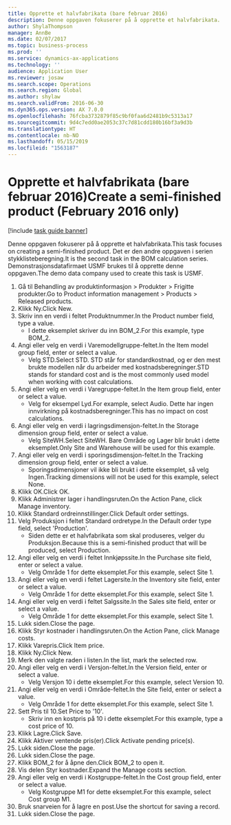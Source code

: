 ```yaml
---
title: Opprette et halvfabrikata (bare februar 2016)
description: Denne oppgaven fokuserer på å opprette et halvfabrikata.
author: ShylaThompson
manager: AnnBe
ms.date: 02/07/2017
ms.topic: business-process
ms.prod: ''
ms.service: dynamics-ax-applications
ms.technology: ''
audience: Application User
ms.reviewer: josaw
ms.search.scope: Operations
ms.search.region: Global
ms.author: shylaw
ms.search.validFrom: 2016-06-30
ms.dyn365.ops.version: AX 7.0.0
ms.openlocfilehash: 76fcba3732879f85c9bf0faa6d2481b9c5313a17
ms.sourcegitcommit: 9d4c7edd0ae2053c37c7d81cdd180b16bf3a9d3b
ms.translationtype: HT
ms.contentlocale: nb-NO
ms.lasthandoff: 05/15/2019
ms.locfileid: "1563187"
---
```

# <a name="create-a-semi-finished-product-february-2016-only"></a><span data-ttu-id="5ad1a-103">Opprette et halvfabrikata (bare februar 2016)</span><span class="sxs-lookup"><span data-stu-id="5ad1a-103">Create a semi-finished product (February 2016 only)</span></span>

[!include [task guide banner](../../includes/task-guide-banner.md)]

<span data-ttu-id="5ad1a-104">Denne oppgaven fokuserer på å opprette et halvfabrikata.</span><span class="sxs-lookup"><span data-stu-id="5ad1a-104">This task focuses on creating a semi-finished product.</span></span> <span data-ttu-id="5ad1a-105">Det er den andre oppgaven i serien stykklisteberegning.</span><span class="sxs-lookup"><span data-stu-id="5ad1a-105">It is the second task in the BOM calculation series.</span></span> <span data-ttu-id="5ad1a-106">Demonstrasjonsdatafirmaet USMF brukes til å opprette denne oppgaven.</span><span class="sxs-lookup"><span data-stu-id="5ad1a-106">The demo data company used to create this task is USMF.</span></span>

1. <span data-ttu-id="5ad1a-107">Gå til Behandling av produktinformasjon > Produkter > Frigitte produkter.</span><span class="sxs-lookup"><span data-stu-id="5ad1a-107">Go to Product information management > Products > Released products.</span></span>
2. <span data-ttu-id="5ad1a-108">Klikk Ny.</span><span class="sxs-lookup"><span data-stu-id="5ad1a-108">Click New.</span></span>
3. <span data-ttu-id="5ad1a-109">Skriv inn en verdi i feltet Produktnummer.</span><span class="sxs-lookup"><span data-stu-id="5ad1a-109">In the Product number field, type a value.</span></span>
    * <span data-ttu-id="5ad1a-110">I dette eksemplet skriver du inn BOM_2.</span><span class="sxs-lookup"><span data-stu-id="5ad1a-110">For this example, type BOM_2.</span></span>  
4. <span data-ttu-id="5ad1a-111">Angi eller velg en verdi i Varemodellgruppe-feltet.</span><span class="sxs-lookup"><span data-stu-id="5ad1a-111">In the Item model group field, enter or select a value.</span></span>
    * <span data-ttu-id="5ad1a-112">Velg STD.</span><span class="sxs-lookup"><span data-stu-id="5ad1a-112">Select STD.</span></span> <span data-ttu-id="5ad1a-113">STD står for standardkostnad, og er den mest brukte modellen når du arbeider med kostnadsberegninger.</span><span class="sxs-lookup"><span data-stu-id="5ad1a-113">STD stands for standard cost and is the most commonly used model when working with cost calculations.</span></span>  
5. <span data-ttu-id="5ad1a-114">Angi eller velg en verdi i Varegruppe-feltet.</span><span class="sxs-lookup"><span data-stu-id="5ad1a-114">In the Item group field, enter or select a value.</span></span>
    * <span data-ttu-id="5ad1a-115">Velg for eksempel Lyd.</span><span class="sxs-lookup"><span data-stu-id="5ad1a-115">For example, select Audio.</span></span> <span data-ttu-id="5ad1a-116">Dette har ingen innvirkning på kostnadsberegninger.</span><span class="sxs-lookup"><span data-stu-id="5ad1a-116">This has no impact on cost calculations.</span></span>  
6. <span data-ttu-id="5ad1a-117">Angi eller velg en verdi i lagringsdimensjon-feltet.</span><span class="sxs-lookup"><span data-stu-id="5ad1a-117">In the Storage dimension group field, enter or select a value.</span></span>
    * <span data-ttu-id="5ad1a-118">Velg SiteWH.</span><span class="sxs-lookup"><span data-stu-id="5ad1a-118">Select SiteWH.</span></span> <span data-ttu-id="5ad1a-119">Bare Område og Lager blir brukt i dette eksemplet.</span><span class="sxs-lookup"><span data-stu-id="5ad1a-119">Only Site and Warehouse will be used for this example.</span></span>  
7. <span data-ttu-id="5ad1a-120">Angi eller velg en verdi i sporingsdimensjon-feltet.</span><span class="sxs-lookup"><span data-stu-id="5ad1a-120">In the Tracking dimension group field, enter or select a value.</span></span>
    * <span data-ttu-id="5ad1a-121">Sporingsdimensjoner vil ikke bli brukt i dette eksemplet, så velg Ingen.</span><span class="sxs-lookup"><span data-stu-id="5ad1a-121">Tracking dimensions will not be used for this example, select None.</span></span>  
8. <span data-ttu-id="5ad1a-122">Klikk OK.</span><span class="sxs-lookup"><span data-stu-id="5ad1a-122">Click OK.</span></span>
9. <span data-ttu-id="5ad1a-123">Klikk Administrer lager i handlingsruten.</span><span class="sxs-lookup"><span data-stu-id="5ad1a-123">On the Action Pane, click Manage inventory.</span></span>
10. <span data-ttu-id="5ad1a-124">Klikk Standard ordreinnstillinger.</span><span class="sxs-lookup"><span data-stu-id="5ad1a-124">Click Default order settings.</span></span>
11. <span data-ttu-id="5ad1a-125">Velg Produksjon i feltet Standard ordretype.</span><span class="sxs-lookup"><span data-stu-id="5ad1a-125">In the Default order type field, select 'Production'.</span></span>
    * <span data-ttu-id="5ad1a-126">Siden dette er et halvfabrikata som skal produseres, velger du Produksjon.</span><span class="sxs-lookup"><span data-stu-id="5ad1a-126">Because this is a semi-finished product that will be produced, select Production.</span></span>  
12. <span data-ttu-id="5ad1a-127">Angi eller velg en verdi i feltet Innkjøpssite.</span><span class="sxs-lookup"><span data-stu-id="5ad1a-127">In the Purchase site field, enter or select a value.</span></span>
    * <span data-ttu-id="5ad1a-128">Velg Område 1 for dette eksemplet.</span><span class="sxs-lookup"><span data-stu-id="5ad1a-128">For this example, select Site 1.</span></span>  
13. <span data-ttu-id="5ad1a-129">Angi eller velg en verdi i feltet Lagersite.</span><span class="sxs-lookup"><span data-stu-id="5ad1a-129">In the Inventory site field, enter or select a value.</span></span>
    * <span data-ttu-id="5ad1a-130">Velg Område 1 for dette eksemplet.</span><span class="sxs-lookup"><span data-stu-id="5ad1a-130">For this example, select Site 1.</span></span>  
14. <span data-ttu-id="5ad1a-131">Angi eller velg en verdi i feltet Salgssite.</span><span class="sxs-lookup"><span data-stu-id="5ad1a-131">In the Sales site field, enter or select a value.</span></span>
    * <span data-ttu-id="5ad1a-132">Velg Område 1 for dette eksemplet.</span><span class="sxs-lookup"><span data-stu-id="5ad1a-132">For this example, select Site 1.</span></span>  
15. <span data-ttu-id="5ad1a-133">Lukk siden.</span><span class="sxs-lookup"><span data-stu-id="5ad1a-133">Close the page.</span></span>
16. <span data-ttu-id="5ad1a-134">Klikk Styr kostnader i handlingsruten.</span><span class="sxs-lookup"><span data-stu-id="5ad1a-134">On the Action Pane, click Manage costs.</span></span>
17. <span data-ttu-id="5ad1a-135">Klikk Varepris.</span><span class="sxs-lookup"><span data-stu-id="5ad1a-135">Click Item price.</span></span>
18. <span data-ttu-id="5ad1a-136">Klikk Ny.</span><span class="sxs-lookup"><span data-stu-id="5ad1a-136">Click New.</span></span>
19. <span data-ttu-id="5ad1a-137">Merk den valgte raden i listen.</span><span class="sxs-lookup"><span data-stu-id="5ad1a-137">In the list, mark the selected row.</span></span>
20. <span data-ttu-id="5ad1a-138">Angi eller velg en verdi i Versjon-feltet.</span><span class="sxs-lookup"><span data-stu-id="5ad1a-138">In the Version field, enter or select a value.</span></span>
    * <span data-ttu-id="5ad1a-139">Velg Versjon 10 i dette eksemplet.</span><span class="sxs-lookup"><span data-stu-id="5ad1a-139">For this example, select Version 10.</span></span>  
21. <span data-ttu-id="5ad1a-140">Angi eller velg en verdi i Område-feltet.</span><span class="sxs-lookup"><span data-stu-id="5ad1a-140">In the Site field, enter or select a value.</span></span>
    * <span data-ttu-id="5ad1a-141">Velg Område 1 for dette eksemplet.</span><span class="sxs-lookup"><span data-stu-id="5ad1a-141">For this example, select Site 1.</span></span>  
22. <span data-ttu-id="5ad1a-142">Sett Pris til 10.</span><span class="sxs-lookup"><span data-stu-id="5ad1a-142">Set Price to '10'.</span></span>
    * <span data-ttu-id="5ad1a-143">Skriv inn en kostpris på 10 i dette eksemplet.</span><span class="sxs-lookup"><span data-stu-id="5ad1a-143">For this example, type a cost price of 10.</span></span>  
23. <span data-ttu-id="5ad1a-144">Klikk Lagre.</span><span class="sxs-lookup"><span data-stu-id="5ad1a-144">Click Save.</span></span>
24. <span data-ttu-id="5ad1a-145">Klikk Aktiver ventende pris(er).</span><span class="sxs-lookup"><span data-stu-id="5ad1a-145">Click Activate pending price(s).</span></span>
25. <span data-ttu-id="5ad1a-146">Lukk siden.</span><span class="sxs-lookup"><span data-stu-id="5ad1a-146">Close the page.</span></span>
26. <span data-ttu-id="5ad1a-147">Lukk siden.</span><span class="sxs-lookup"><span data-stu-id="5ad1a-147">Close the page.</span></span>
27. <span data-ttu-id="5ad1a-148">Klikk BOM_2 for å åpne den.</span><span class="sxs-lookup"><span data-stu-id="5ad1a-148">Click BOM_2 to open it.</span></span>
28. <span data-ttu-id="5ad1a-149">Vis delen Styr kostnader.</span><span class="sxs-lookup"><span data-stu-id="5ad1a-149">Expand the Manage costs section.</span></span>
29. <span data-ttu-id="5ad1a-150">Angi eller velg en verdi i Kostgruppe-feltet.</span><span class="sxs-lookup"><span data-stu-id="5ad1a-150">In the Cost group field, enter or select a value.</span></span>
    * <span data-ttu-id="5ad1a-151">Velg Kostgruppe M1 for dette eksemplet.</span><span class="sxs-lookup"><span data-stu-id="5ad1a-151">For this example, select Cost group M1.</span></span>  
30. <span data-ttu-id="5ad1a-152">Bruk snarveien for å lagre en post.</span><span class="sxs-lookup"><span data-stu-id="5ad1a-152">Use the shortcut for saving a record.</span></span>
31. <span data-ttu-id="5ad1a-153">Lukk siden.</span><span class="sxs-lookup"><span data-stu-id="5ad1a-153">Close the page.</span></span>

